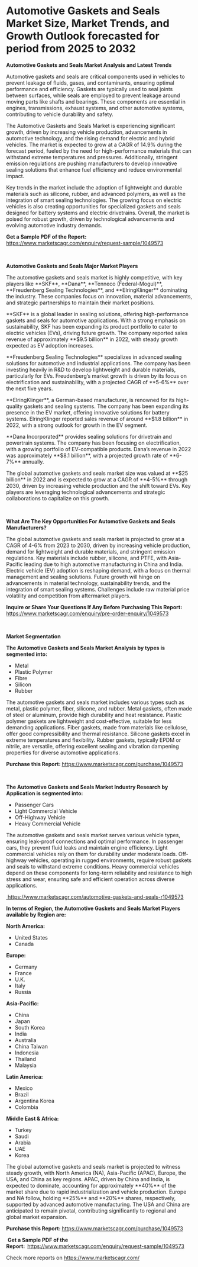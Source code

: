 <p><h1>Automotive Gaskets and Seals Market Size, Market Trends, and Growth Outlook forecasted for period from 2025 to 2032</h1></p><p><strong>Automotive Gaskets and Seals Market Analysis and Latest Trends</strong></p>
<p><p>Automotive gaskets and seals are critical components used in vehicles to prevent leakage of fluids, gases, and contaminants, ensuring optimal performance and efficiency. Gaskets are typically used to seal joints between surfaces, while seals are employed to prevent leakage around moving parts like shafts and bearings. These components are essential in engines, transmissions, exhaust systems, and other automotive systems, contributing to vehicle durability and safety.</p><p>The Automotive Gaskets and Seals Market is experiencing significant growth, driven by increasing vehicle production, advancements in automotive technology, and the rising demand for electric and hybrid vehicles. The market is expected to grow at a CAGR of 14.9% during the forecast period, fueled by the need for high-performance materials that can withstand extreme temperatures and pressures. Additionally, stringent emission regulations are pushing manufacturers to develop innovative sealing solutions that enhance fuel efficiency and reduce environmental impact.</p><p>Key trends in the market include the adoption of lightweight and durable materials such as silicone, rubber, and advanced polymers, as well as the integration of smart sealing technologies. The growing focus on electric vehicles is also creating opportunities for specialized gaskets and seals designed for battery systems and electric drivetrains. Overall, the market is poised for robust growth, driven by technological advancements and evolving automotive industry demands.</p></p>
<p><strong>Get a Sample PDF of the Report:&nbsp;</strong> <a href="https://www.marketscagr.com/enquiry/request-sample/1049573?utm_campaign=1869&utm_medium=2&utm_source=Github&utm_content=ia&utm_term=23012025&utm_id=automotive-gaskets-and-seals">https://www.marketscagr.com/enquiry/request-sample/1049573</a></p>
<p>&nbsp;</p>
<p><strong>Automotive Gaskets and Seals Major Market Players</strong></p>
<p><p>The automotive gaskets and seals market is highly competitive, with key players like **SKF**, **Dana**, **Tenneco (Federal-Mogul)**, **Freudenberg Sealing Technologies**, and **ElringKlinger** dominating the industry. These companies focus on innovation, material advancements, and strategic partnerships to maintain their market positions.</p><p>**SKF** is a global leader in sealing solutions, offering high-performance gaskets and seals for automotive applications. With a strong emphasis on sustainability, SKF has been expanding its product portfolio to cater to electric vehicles (EVs), driving future growth. The company reported sales revenue of approximately **$9.5 billion** in 2022, with steady growth expected as EV adoption increases.</p><p>**Freudenberg Sealing Technologies** specializes in advanced sealing solutions for automotive and industrial applications. The company has been investing heavily in R&D to develop lightweight and durable materials, particularly for EVs. Freudenberg’s market growth is driven by its focus on electrification and sustainability, with a projected CAGR of **5-6%** over the next five years.</p><p>**ElringKlinger**, a German-based manufacturer, is renowned for its high-quality gaskets and sealing systems. The company has been expanding its presence in the EV market, offering innovative solutions for battery systems. ElringKlinger reported sales revenue of around **$1.8 billion** in 2022, with a strong outlook for growth in the EV segment.</p><p>**Dana Incorporated** provides sealing solutions for drivetrain and powertrain systems. The company has been focusing on electrification, with a growing portfolio of EV-compatible products. Dana’s revenue in 2022 was approximately **$8.1 billion**, with a projected growth rate of **6-7%** annually.</p><p>The global automotive gaskets and seals market size was valued at **$25 billion** in 2022 and is expected to grow at a CAGR of **4-5%** through 2030, driven by increasing vehicle production and the shift toward EVs. Key players are leveraging technological advancements and strategic collaborations to capitalize on this growth.</p></p>
<p>&nbsp;</p>
<p><strong>What Are The Key Opportunities For Automotive Gaskets and Seals Manufacturers?</strong></p>
<p><p>The global automotive gaskets and seals market is projected to grow at a CAGR of 4-6% from 2023 to 2030, driven by increasing vehicle production, demand for lightweight and durable materials, and stringent emission regulations. Key materials include rubber, silicone, and PTFE, with Asia-Pacific leading due to high automotive manufacturing in China and India. Electric vehicle (EV) adoption is reshaping demand, with a focus on thermal management and sealing solutions. Future growth will hinge on advancements in material technology, sustainability trends, and the integration of smart sealing systems. Challenges include raw material price volatility and competition from aftermarket players.</p></p>
<p><strong>Inquire or Share Your Questions If Any Before Purchasing This Report:</strong> <a href="https://www.marketscagr.com/enquiry/pre-order-enquiry/1049573?utm_campaign=1869&utm_medium=2&utm_source=Github&utm_content=ia&utm_term=23012025&utm_id=automotive-gaskets-and-seals">https://www.marketscagr.com/enquiry/pre-order-enquiry/1049573</a></p>
<p>&nbsp;</p>
<p><strong>Market Segmentation</strong></p>
<p><strong>The Automotive Gaskets and Seals Market Analysis by types is segmented into:</strong></p>
<p><ul><li>Metal</li><li>Plastic Polymer</li><li>Fibre</li><li>Silicon</li><li>Rubber</li></ul></p>
<p><p>The automotive gaskets and seals market includes various types such as metal, plastic polymer, fiber, silicone, and rubber. Metal gaskets, often made of steel or aluminum, provide high durability and heat resistance. Plastic polymer gaskets are lightweight and cost-effective, suitable for less demanding applications. Fiber gaskets, made from materials like cellulose, offer good compressibility and thermal resistance. Silicone gaskets excel in extreme temperatures and flexibility. Rubber gaskets, typically EPDM or nitrile, are versatile, offering excellent sealing and vibration dampening properties for diverse automotive applications.</p></p>
<p><strong>Purchase this Report:&nbsp;</strong><a href="https://www.marketscagr.com/purchase/1049573?utm_campaign=1869&utm_medium=2&utm_source=Github&utm_content=ia&utm_term=23012025&utm_id=automotive-gaskets-and-seals">https://www.marketscagr.com/purchase/1049573</a></p>
<p>&nbsp;</p>
<p><strong>The Automotive Gaskets and Seals Market Industry Research by Application is segmented into:</strong></p>
<p><ul><li>Passenger Cars</li><li>Light Commercial Vehicle</li><li>Off-Highway Vehicle</li><li>Heavy Commercial Vehicle</li></ul></p>
<p><p>The automotive gaskets and seals market serves various vehicle types, ensuring leak-proof connections and optimal performance. In passenger cars, they prevent fluid leaks and maintain engine efficiency. Light commercial vehicles rely on them for durability under moderate loads. Off-highway vehicles, operating in rugged environments, require robust gaskets and seals to withstand extreme conditions. Heavy commercial vehicles depend on these components for long-term reliability and resistance to high stress and wear, ensuring safe and efficient operation across diverse applications.</p></p>
<p><a href="https://www.marketscagr.com/automotive-gaskets-and-seals-r1049573?utm_campaign=1869&utm_medium=2&utm_source=Github&utm_content=ia&utm_term=23012025&utm_id=automotive-gaskets-and-seals">&nbsp;https://www.marketscagr.com/automotive-gaskets-and-seals-r1049573</a></p>
<p><strong>In terms of Region, the Automotive Gaskets and Seals Market Players available by Region are:</strong></p>
<p>
    <p> <strong> North America: </strong>
        <ul>
            <li>United States</li>
            <li>Canada</li>
        </ul>
        </p> 
    <p> <strong> Europe: </strong>
        <ul>
            <li>Germany</li>
            <li>France</li>
            <li>U.K.</li>
            <li>Italy</li>
            <li>Russia</li>
        </ul>
        </p> 
    <p> <strong> Asia-Pacific: </strong>
        <ul>
            <li>China</li>
            <li>Japan</li>
            <li>South Korea</li>
            <li>India</li>
            <li>Australia</li>
            <li>China Taiwan</li>
            <li>Indonesia</li>
            <li>Thailand</li>
            <li>Malaysia</li>
        </ul>
        </p> 
    <p> <strong> Latin America: </strong>
        <ul>
            <li>Mexico</li>
            <li>Brazil</li>
            <li>Argentina Korea</li>
            <li>Colombia</li>
        </ul>
        </p> 
    <p> <strong> Middle East & Africa: </strong>
        <ul>
            <li>Turkey</li>
            <li>Saudi</li>
            <li>Arabia</li>
            <li>UAE</li>
            <li>Korea</li>
        </ul>
    </p>
    </p>
<p><p>The global automotive gaskets and seals market is projected to witness steady growth, with North America (NA), Asia-Pacific (APAC), Europe, the USA, and China as key regions. APAC, driven by China and India, is expected to dominate, accounting for approximately **40%** of the market share due to rapid industrialization and vehicle production. Europe and NA follow, holding **25%** and **20%** shares, respectively, supported by advanced automotive manufacturing. The USA and China are anticipated to remain pivotal, contributing significantly to regional and global market expansion.</p></p>
<p><strong>Purchase this Report: </strong><a href="https://www.marketscagr.com/purchase/1049573?utm_campaign=1869&utm_medium=2&utm_source=Github&utm_content=ia&utm_term=23012025&utm_id=automotive-gaskets-and-seals">https://www.marketscagr.com/purchase/1049573</a></p>
<p>&nbsp;<strong>Get a Sample PDF of the Report:&nbsp;&nbsp;</strong><a href="https://www.marketscagr.com/enquiry/request-sample/1049573?utm_campaign=1869&utm_medium=2&utm_source=Github&utm_content=ia&utm_term=23012025&utm_id=automotive-gaskets-and-seals">https://www.marketscagr.com/enquiry/request-sample/1049573</a></p>
<p><strong></strong></p>
<p>Check more reports on <a href="https://www.marketscagr.com/?utm_campaign=1869&utm_medium=2&utm_source=Github&utm_content=ia&utm_term=23012025&utm_id=automotive-gaskets-and-seals">https://www.marketscagr.com/</a></p>